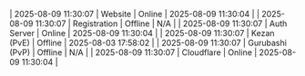 | 2025-08-09 11:30:07 | Website | Online | 2025-08-09 11:30:04 |
| 2025-08-09 11:30:07 | Registration | Offline | N/A |
| 2025-08-09 11:30:07 | Auth Server | Online | 2025-08-09 11:30:04 |
| 2025-08-09 11:30:07 | Kezan (PvE) | Offline | 2025-08-03 17:58:02 |
| 2025-08-09 11:30:07 | Gurubashi (PvP) | Offline | N/A |
| 2025-08-09 11:30:07 | Cloudflare | Online | 2025-08-09 11:30:04 |
